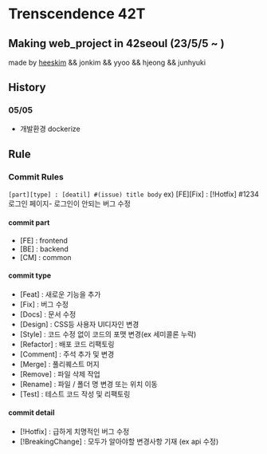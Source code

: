 # Trenscendence 42T

## Making web_project in 42seoul (23/5/5 ~ )
made by [heeskim](https://github.com/lampolar) && jonkim && yyoo && hjeong && junhyuki

## History

### 05/05 
- 개발환경 dockerize


## Rule
### Commit Rules
```[part][type] : [deatil] #(issue) title body```
ex) [FE][Fix] : [!Hotfix] #1234 로그인 페이지- 로그인이 안되는 버그 수정

#### commit part
- [FE] : frontend
- [BE] : backend
- [CM] : common

#### commit type
- [Feat] : 새로운 기능을 추가
- [Fix] : 버그 수정
- [Docs] : 문서 수정
- [Design] : CSS등 사용자 UI디자인 변경
- [Style] : 코드 수정 없이 코드의 포맷 변경(ex 세미콜론 누락)
- [Refactor] : 배포 코드 리팩토링
- [Comment] : 주석 추가 및 변경
- [Merge] : 풀리퀘스트 머지
- [Remove] : 파일 삭제 작업
- [Rename] : 파일 / 폴더 명 변경 또는 위치 이동
- [Test] : 테스트 코드 작성 및 리팩토링

#### commit detail
- [!Hotfix] : 급하게 치명적인 버그 수정
- [!BreakingChange] : 모두가 알아야할 변경사항 기재 (ex api 수정)
